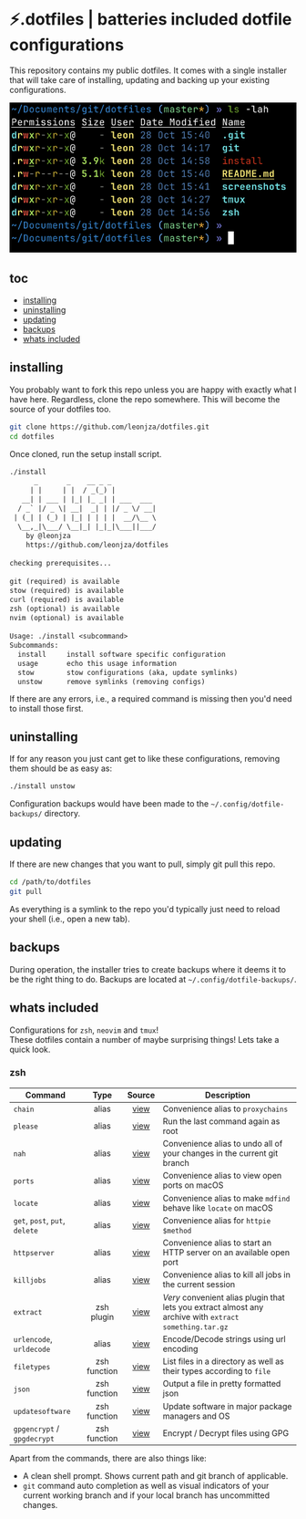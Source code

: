 # ⚡️.dotfiles | batteries included dotfile configurations

This repository contains my public dotfiles. It comes with a single installer that will take care of installing, updating and backing up your existing configurations.

![shell](screenshots/shell.png)

## toc

- [installing](#installing)
- [uninstalling](#uninstalling)
- [updating](#updating)
- [backups](#backups)
- [whats included](#whats-included)

## installing

You probably want to fork this repo unless you are happy with exactly what I have here. Regardless, clone the repo somewhere. This will become the source of your dotfiles too.

```bash
git clone https://github.com/leonjza/dotfiles.git
cd dotfiles
```

Once cloned, run the setup install script.

```text
./install
      _       _    __ _ _
     | |     | |  / _(_) |
   __| | ___ | |_| |_ _| | ___  ___
  / _` |/ _ \| __|  _| | |/ _ \/ __|
 | (_| | (_) | |_| | | | |  __/\__ \
  \__,_|\___/ \__|_| |_|_|\___||___/
    by @leonjza
    https://github.com/leonjza/dotfiles

checking prerequisites...

git (required) is available
stow (required) is available
curl (required) is available
zsh (optional) is available
nvim (optional) is available

Usage: ./install <subcommand>
Subcommands:
  install     install software specific configuration
  usage       echo this usage information
  stow        stow configurations (aka, update symlinks)
  unstow      remove symlinks (removing configs)
```

If there are any errors, i.e., a required command is missing then you'd need to install those first.

## uninstalling

If for any reason you just cant get to like these configurations, removing them should be as easy as:

```bash
./install unstow
```

Configuration backups would have been made to the `~/.config/dotfile-backups/` directory.

## updating

If there are new changes that you want to pull, simply git pull this repo.

```bash
cd /path/to/dotfiles
git pull
```

As everything is a symlink to the repo you'd typically just need to reload your shell (i.e., open a new tab).

## backups

During operation, the installer tries to create backups where it deems it to be the right thing to do. Backups are located at `~/.config/dotfile-backups/`.

## whats included

Configurations for `zsh`, `neovim` and `tmux`!  
These dotfiles contain a number of maybe surprising things! Lets take a quick look.

### zsh

| Command        | Type           | Source  | Description |
| ------------- |:-------------:|:------:| ------------|
| `chain`      | alias      | [view](https://github.com/leonjza/dotfiles/blob/master/dotfiles.d/zshrc.d/aliases.zsh) | Convenience alias to `proxychains` |
| `please` | alias  | [view](https://github.com/leonjza/dotfiles/blob/master/dotfiles.d/zshrc.d/aliases.zsh) | Run the last command again as root |
| `nah` | alias | [view](https://github.com/leonjza/dotfiles/blob/master/dotfiles.d/zshrc.d/aliases.zsh) | Convenience alias to undo all of your changes in the current git branch |
| `ports` | alias | [view](https://github.com/leonjza/dotfiles/blob/master/dotfiles.d/zshrc.d/aliases.zsh) | Convenience alias to view open ports on macOS |
| `locate` | alias | [view](https://github.com/leonjza/dotfiles/blob/master/dotfiles.d/zshrc.d/aliases.zsh) | Convenience alias to make `mdfind` behave like `locate` on macOS |
| `get`, `post`, `put`, `delete` | alias | [view](https://github.com/leonjza/dotfiles/blob/master/dotfiles.d/zshrc.d/aliases.zsh) | Convenience alias for `httpie $method` |
| `httpserver` | alias | [view](https://github.com/leonjza/dotfiles/blob/master/dotfiles.d/zshrc.d/aliases.zsh) | Convenience alias to start an HTTP server on an available open port |
| `killjobs` | alias | [view](https://github.com/leonjza/dotfiles/blob/master/dotfiles.d/zshrc.d/aliases.zsh) | Convenience alias to kill all jobs in the current session |
| `extract` | zsh plugin | [view](https://github.com/leonjza/dotfiles/blob/master/rc/zshrc) | _Very_ convenient alias plugin that lets you extract almost any archive with `extract something.tar.gz` |
| `urlencode`, `urldecode` | alias | [view](https://github.com/leonjza/dotfiles/blob/master/dotfiles.d/zshrc.d/functions.zsh) | Encode/Decode strings using url encoding |
| `filetypes` | zsh function | [view](https://github.com/leonjza/dotfiles/blob/master/dotfiles.d/zshrc.d/functions.zsh) | List files in a directory as well as their types according to `file` |
| `json` | zsh function | [view](https://github.com/leonjza/dotfiles/blob/master/dotfiles.d/zshrc.d/functions.zsh) | Output a file in pretty formatted json |
| `updatesoftware` | zsh function | [view](https://github.com/leonjza/dotfiles/blob/master/dotfiles.d/zshrc.d/functions.zsh) | Update software in major package managers and OS |
| `gpgencrypt` / `gpgdecrypt` | zsh function | [view](https://github.com/leonjza/dotfiles/blob/master/dotfiles.d/zshrc.d/functions.zsh) | Encrypt / Decrypt files using GPG |

Apart from the commands, there are also things like:

- A clean shell prompt. Shows current path and git branch of applicable.
- `git` command auto completion as well as visual indicators of your current working branch and if your local branch has uncommitted changes.
